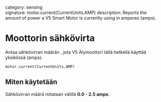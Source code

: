 category: sensing  
signature: motor.current(CurrentUnits.AMP)
description: Reports the amount of power a V5 Smart Motor is currently using in amperes (amps).

# Moottorin sähkövirta

Antaa sähkövirran määrän , jota V5 Älymoottori tällä hetkellä käyttää yksikössä (amps).

```don
motor.current(CurrentUnits.AMP)
```

## Miten käytetään

Sähkövirran määrä mitataan välillä **0.0 - 2.5 amps**.


<advanced>
</advanced>
